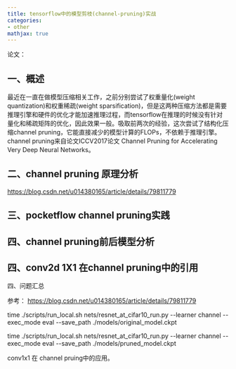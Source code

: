 ```yaml
---
title: tensorflow中的模型剪枝(channel-pruning)实战
categories:
- other
mathjax: true
---
```



论文：
## 一、概述
   最近在一直在做模型压缩相关工作，之前分别尝试了权重量化(weight quantization)和权重稀疏(weight sparsification)，但是这两种压缩方法都是需要推理引擎和硬件的优化才能加速推理过程，而tensorflow在推理的时候没有针对量化和稀疏矩阵的优化，因此效果一般。吸取前两次的经验，这次尝试了结构化压缩channel pruning，它能直接减少的模型计算的FLOPs，不依赖于推理引擎。channel pruning来自论文ICCV2017论文 Channel Pruning for Accelerating Very Deep Neural Networks。 

	

## 二、channel pruning 原理分析
https://blog.csdn.net/u014380165/article/details/79811779

## 三、pocketflow channel pruning实践

## 四、channel pruning前后模型分析 

## 四、conv2d 1X1 在channel pruning中的引用




四、问题汇总

参考：
https://blog.csdn.net/u014380165/article/details/79811779



time ./scripts/run_local.sh nets/resnet_at_cifar10_run.py     --learner channel  --exec_mode eval --save_path ./models/original_model.ckpt


time ./scripts/run_local.sh nets/resnet_at_cifar10_run.py  --learner channel  --exec_mode eval --save_path ./models/pruned_model.ckpt


conv1x1 在 channel pruing中的应用。

